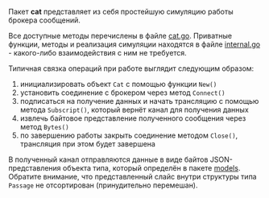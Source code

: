 Пакет **cat** представляет из себя простейшую симуляцию работы брокера сообщений.

Все доступные методы перечислены в файле [cat.go](cat.go).
Приватные функции, методы и реализация симуляции находятся в файле [internal.go](internal.go) - какого-либо взаимодействия с ним не требуется.

Типичная связка операций при работе выглядит следующим образом:
1. инициализировать объект `Cat` с помощью функции `New()`
2. установить соединение с брокером через метод `Connect()`
3. подписаться на получение данных и начать трансляцию с помощью метода `Subscript()`, который вернёт канал для получения данных
4. извлечь байтовое представление полученного сообщения через метод `Bytes()`
5. по завершению работы закрыть соединение методом `Close()`, трансляция при этом будет завершена

В полученный канал отправляются данные в виде байтов JSON-представления объекта типа, который определён в пакете [models](https://github.com/kvolis/tesgode/tree/main/models). Обратите внимание, что представленный слайс внутри структуры типа `Passage` не отсортирован (принудительно перемешан).